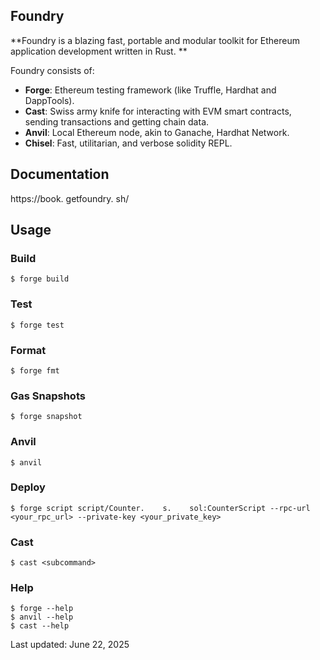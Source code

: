 ## Foundry

**Foundry is a blazing fast, portable and modular toolkit for Ethereum application development written in Rust.    **

Foundry consists of:

- **Forge**: Ethereum testing framework (like Truffle, Hardhat and DappTools).    
- **Cast**: Swiss army knife for interacting with EVM smart contracts, sending transactions and getting chain data.    
- **Anvil**: Local Ethereum node, akin to Ganache, Hardhat Network.    
- **Chisel**: Fast, utilitarian, and verbose solidity REPL.    

## Documentation

https://book.    getfoundry.    sh/

## Usage

### Build

```shell
$ forge build
```

### Test

```shell
$ forge test
```

### Format

```shell
$ forge fmt
```

### Gas Snapshots

```shell
$ forge snapshot
```

### Anvil

```shell
$ anvil
```

### Deploy

```shell
$ forge script script/Counter.    s.    sol:CounterScript --rpc-url <your_rpc_url> --private-key <your_private_key>
```

### Cast

```shell
$ cast <subcommand>
```

### Help

```shell
$ forge --help
$ anvil --help
$ cast --help
```

Last updated: June 22, 2025








